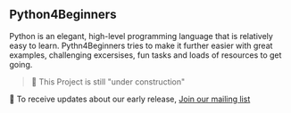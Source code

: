 ## Python4Beginners

Python is an elegant, high-level programming language that is relatively easy to learn. Pythn4Beginners tries to make it further easier with great examples, challenging excersises, fun tasks and loads of resources to get going.

> 🚧 This Project is still "under construction"

📧 To receive updates about our early release, [Join our mailing list](http://bit.ly/py4b-subscribe)
